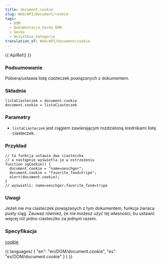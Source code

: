 ```yaml
---
title: document.cookie
slug: Web/API/Document/cookie
tags:
  - DOM
  - Dokumentacja_Gecko_DOM
  - Gecko
  - Wszystkie_kategorie
translation_of: Web/API/Document/cookie
---
```

{{ ApiRef() }}

### Podsumowanie

Pobiera/ustawia listę ciasteczek powiązanych z dokumentem.

### Składnia

    listaCiasteczek = document.cookie
    document.cookie = listaCiasteczek

### Parametry

- `listaCiasteczek` jest ciągiem zawierającym rozdzieloną średnikami listę ciasteczek.

### Przykład

    // ta funkcja ustawia dwa ciasteczka
    // a następnie wyświetla je w ostrzeżeniu
    function sgCookie() {
      document.cookie = "name=oeschger";
      document.cookie = "favorite_food=tripe";
      alert(document.cookie);
    }
    // wyświetli: name=oeschger;favorite_food=tripe

### Uwagi

Jeżeli nie ma ciasteczek powiązanych z tym dokumentem, funkcja zwraca pusty ciąg. Zauważ również, że nie możesz użyć tej własności, bu ustawić więcej niż jedno ciasteczko za jednym razem.

### Specyfikacja

[cookie](http://www.w3.org/TR/2000/WD-DOM-Level-2-HTML-20001113/html.html#ID-8747038)

{{ languages( { "en": "en/DOM/document.cookie", "es": "es/DOM/document.cookie" } ) }}
